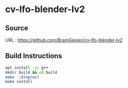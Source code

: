 # cv-lfo-blender-lv2

## Source
URL : https://github.com/BramGiesen/cv-lfo-blender-lv2

## Build Instructions
```sh
apt install -yy g++
mkdir build && cd build
make -j$(nproc)
make install
```

